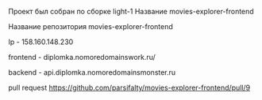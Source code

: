 Проект был собран по сборке light-1
Название movies-explorer-frontend

Название репозитория movies-explorer-frontend

Ip - 158.160.148.230

frontend - diplomka.nomoredomainswork.ru/

backend - api.diplomka.nomoredomainsmonster.ru

pull request https://github.com/parsifalty/movies-explorer-frontend/pull/9
